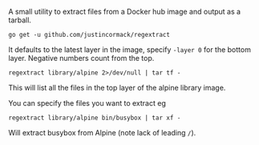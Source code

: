 A small utility to extract files from a Docker hub image and output as a tarball.

```
go get -u github.com/justincormack/regextract
```

It defaults to the latest layer in the image, specify `-layer 0` for the bottom layer.
Negative numbers count from the top.

```
regextract library/alpine 2>/dev/null | tar tf -
```
This will list all the files in the top layer of the alpine library image.

You can specify the files you want to extract eg
```
regextract library/alpine bin/busybox | tar xf -
```
Will extract busybox from Alpine (note lack of leading `/`).
